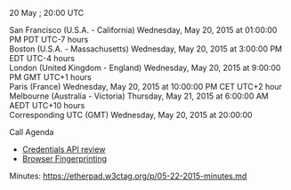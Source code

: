 20 May ; 20:00 UTC

San Francisco (U.S.A. - California)	Wednesday, May 20, 2015 at 01:00:00 PM	PDT	UTC-7 hours  
Boston (U.S.A. - Massachusetts)	Wednesday, May 20, 2015 at 3:00:00 PM	EDT	UTC-4 hours  
London (United Kingdom - England)	Wednesday, May 20, 2015 at 9:00:00 PM	GMT	UTC+1 hours  
Paris (France)	Wednesday, May 20, 2015 at 10:00:00 PM	CET	UTC+2 hour  
Melbourne (Australia - Victoria)	Thursday, May 21, 2015 at 6:00:00 AM	AEDT  UTC+10 hours  
Corresponding UTC (GMT)	Wednesday, May 20, 2015 at 20:00:00

Call Agenda  

* [Credentials API review](https://github.com/w3ctag/spec-reviews/issues/49)
* [Browser Fingerprinting](https://github.com/w3ctag/spec-reviews/issues/38)

Minutes: https://etherpad.w3ctag.org/p/05-22-2015-minutes.md
